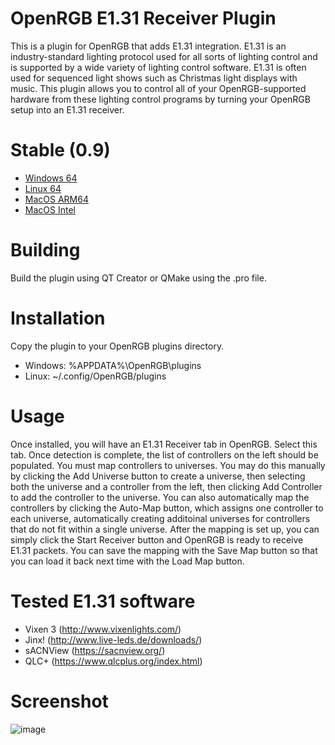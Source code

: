 # OpenRGB E1.31 Receiver Plugin

This is a plugin for OpenRGB that adds E1.31 integration.  E1.31 is an industry-standard lighting protocol used for all sorts of lighting control and is supported by a wide variety of lighting control software.  E1.31 is often used for sequenced light shows such as Christmas light displays with music.  This plugin allows you to control all of your OpenRGB-supported hardware from these lighting control programs by turning your OpenRGB setup into an E1.31 receiver.
# Stable (0.9)

* [Windows 64](https://gitlab.com/OpenRGBDevelopers/OpenRGBE131ReceiverPlugin/-/jobs/4632325324/artifacts/download)
* [Linux 64](https://gitlab.com/OpenRGBDevelopers/OpenRGBE131ReceiverPlugin/-/jobs/4632325321/artifacts/download)
* [MacOS ARM64](https://gitlab.com/OpenRGBDevelopers/OpenRGBE131ReceiverPlugin/-/jobs/4632325325/artifacts/download)
* [MacOS Intel](https://gitlab.com/OpenRGBDevelopers/OpenRGBE131ReceiverPlugin/-/jobs/4632421480/artifacts/download)

# Building

Build the plugin using QT Creator or QMake using the .pro file.

# Installation

Copy the plugin to your OpenRGB plugins directory.

* Windows: %APPDATA%\OpenRGB\plugins
* Linux: ~/.config/OpenRGB/plugins

# Usage

Once installed, you will have an E1.31 Receiver tab in OpenRGB.  Select this tab.  Once detection is complete, the list of controllers on the left should be populated.  You must map controllers to universes.  You may do this manually by clicking the Add Universe button to create a universe, then selecting both the universe and a controller from the left, then clicking Add Controller to add the controller to the universe.  You can also automatically map the controllers by clicking the Auto-Map button, which assigns one controller to each universe, automatically creating additoinal universes for controllers that do not fit within a single universe.  After the mapping is set up, you can simply click the Start Receiver button and OpenRGB is ready to receive E1.31 packets.  You can save the mapping with the Save Map button so that you can load it back next time with the Load Map button.

# Tested E1.31 software

* Vixen 3 (http://www.vixenlights.com/)
* Jinx! (http://www.live-leds.de/downloads/)
* sACNView (https://sacnview.org/)
* QLC+ (https://www.qlcplus.org/index.html)

# Screenshot

![image](/uploads/e91269ac93bb69ce40955babf8e7af7e/image.png)
